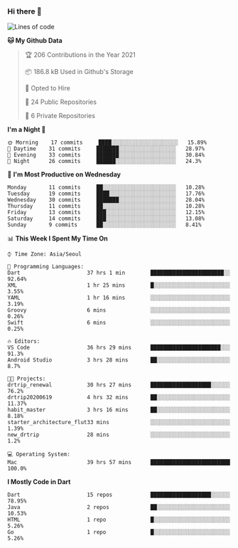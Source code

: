 ### Hi there 👋

<!--
**ska2519/ska2519** is a ✨ _special_ ✨ repository because its `README.md` (this file) appears on your GitHub profile.

Here are some ideas to get you started:

- 🔭 I’m currently working on ...
- 🌱 I’m currently learning ...
- 👯 I’m looking to collaborate on ...
- 🤔 I’m looking for help with ...
- 💬 Ask me about ...
- 📫 How to reach me: ...
- 😄 Pronouns: ...
- ⚡ Fun fact: ...
-->

<!--START_SECTION:waka-->
![Lines of code](https://img.shields.io/badge/From%20Hello%20World%20I%27ve%20Written-430236%20lines%20of%20code-blue)

**🐱 My Github Data** 

> 🏆 206 Contributions in the Year 2021
 > 
> 📦 186.8 kB Used in Github's Storage 
 > 
> 💼 Opted to Hire
 > 
> 📜 24 Public Repositories 
 > 
> 🔑 6 Private Repositories  
 > 
**I'm a Night 🦉** 

```text
🌞 Morning    17 commits     ████░░░░░░░░░░░░░░░░░░░░░   15.89% 
🌆 Daytime    31 commits     ███████░░░░░░░░░░░░░░░░░░   28.97% 
🌃 Evening    33 commits     ███████░░░░░░░░░░░░░░░░░░   30.84% 
🌙 Night      26 commits     ██████░░░░░░░░░░░░░░░░░░░   24.3%

```
📅 **I'm Most Productive on Wednesday** 

```text
Monday       11 commits     ██░░░░░░░░░░░░░░░░░░░░░░░   10.28% 
Tuesday      19 commits     ████░░░░░░░░░░░░░░░░░░░░░   17.76% 
Wednesday    30 commits     ███████░░░░░░░░░░░░░░░░░░   28.04% 
Thursday     11 commits     ██░░░░░░░░░░░░░░░░░░░░░░░   10.28% 
Friday       13 commits     ███░░░░░░░░░░░░░░░░░░░░░░   12.15% 
Saturday     14 commits     ███░░░░░░░░░░░░░░░░░░░░░░   13.08% 
Sunday       9 commits      ██░░░░░░░░░░░░░░░░░░░░░░░   8.41%

```


📊 **This Week I Spent My Time On** 

```text
⌚︎ Time Zone: Asia/Seoul

💬 Programming Languages: 
Dart                     37 hrs 1 min        ███████████████████████░░   92.64% 
XML                      1 hr 25 mins        █░░░░░░░░░░░░░░░░░░░░░░░░   3.55% 
YAML                     1 hr 16 mins        ░░░░░░░░░░░░░░░░░░░░░░░░░   3.19% 
Groovy                   6 mins              ░░░░░░░░░░░░░░░░░░░░░░░░░   0.26% 
Swift                    6 mins              ░░░░░░░░░░░░░░░░░░░░░░░░░   0.25%

🔥 Editors: 
VS Code                  36 hrs 29 mins      ██████████████████████░░░   91.3% 
Android Studio           3 hrs 28 mins       ██░░░░░░░░░░░░░░░░░░░░░░░   8.7%

🐱‍💻 Projects: 
drtrip_renewal           30 hrs 27 mins      ███████████████████░░░░░░   76.2% 
drtrip20200619           4 hrs 32 mins       ██░░░░░░░░░░░░░░░░░░░░░░░   11.37% 
habit_master             3 hrs 16 mins       ██░░░░░░░░░░░░░░░░░░░░░░░   8.18% 
starter_architecture_flut33 mins             ░░░░░░░░░░░░░░░░░░░░░░░░░   1.39% 
new_drtrip               28 mins             ░░░░░░░░░░░░░░░░░░░░░░░░░   1.2%

💻 Operating System: 
Mac                      39 hrs 57 mins      █████████████████████████   100.0%

```

**I Mostly Code in Dart** 

```text
Dart                     15 repos            ███████████████████░░░░░░   78.95% 
Java                     2 repos             ██░░░░░░░░░░░░░░░░░░░░░░░   10.53% 
HTML                     1 repo              █░░░░░░░░░░░░░░░░░░░░░░░░   5.26% 
Go                       1 repo              █░░░░░░░░░░░░░░░░░░░░░░░░   5.26%

```



<!--END_SECTION:waka-->


